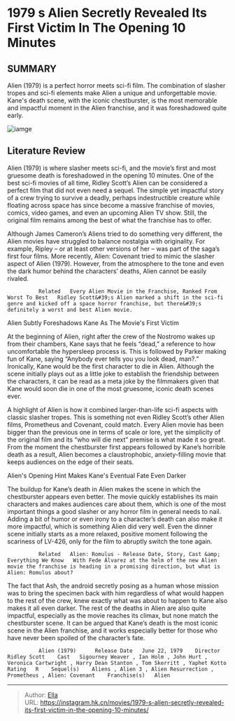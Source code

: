 # 1979 s Alien Secretly Revealed Its First Victim In The Opening 10 Minutes


## SUMMARY 



  Alien (1979) is a perfect horror meets sci-fi film.   The combination of slasher tropes and sci-fi elements make Alien a unique and unforgettable movie.   Kane&#39;s death scene, with the iconic chestburster, is the most memorable and impactful moment in the Alien franchise, and it was foreshadowed quite early.  

![iamge](https://static1.srcdn.com/wordpress/wp-content/uploads/2024/01/sigourney-weaver-as-ripley-and-tom-skerritt-as-dallas-and-john-hurt-as-kane-in-alien-1979.jpg)

## Literature Review



Alien (1979) is where slasher meets sci-fi, and the movie’s first and most gruesome death is foreshadowed in the opening 10 minutes. One of the best sci-fi movies of all time, Ridley Scott’s Alien can be considered a perfect film that did not even need a sequel. The simple yet impactful story of a crew trying to survive a deadly, perhaps indestructible creature while floating across space has since become a massive franchise of movies, comics, video games, and even an upcoming Alien TV show. Still, the original film remains among the best of what the franchise has to offer.




Although James Cameron’s Aliens tried to do something very different, the Alien movies have struggled to balance nostalgia with originality. For example, Ripley – or at least other versions of her – was part of the saga’s first four films. More recently, Alien: Covenant tried to mimic the slasher aspect of Alien (1979). However, from the atmosphere to the tone and even the dark humor behind the characters’ deaths, Alien cannot be easily rivaled.

              Related   Every Alien Movie in the Franchise, Ranked From Worst To Best   Ridley Scott&#39;s Alien marked a shift in the sci-fi genre and kicked off a space horror franchise, but there&#39;s definitely a worst and best Alien movie.    


 Alien Subtly Foreshadows Kane As The Movie&#39;s First Victim 
          

 At the beginning of Alien, right after the crew of the Nostromo wakes up from their chambers, Kane says that he feels “dead,” a reference to how uncomfortable the hypersleep process is. This is followed by Parker making fun of Kane, saying “Anybody ever tells you you look dead, man?.” Ironically, Kane would be the first character to die in Alien. Although the scene initially plays out as a little joke to establish the friendship between the characters, it can be read as a meta joke by the filmmakers given that Kane would soon die in one of the most gruesome, iconic death scenes ever.





 

A highlight of Alien is how it combined larger-than-life sci-fi aspects with classic slasher tropes. This is something not even Ridley Scott’s other Alien films, Prometheus and Covenant, could match. Every Alien movie has been bigger than the previous one in terms of scale or lore, yet the simplicity of the original film and its “who will die next” premise is what made it so great. From the moment the chestburster first appears followed by Kane’s horrible death as a result, Alien becomes a claustrophobic, anxiety-filling movie that keeps audiences on the edge of their seats.



 Alien&#39;s Opening Hint Makes Kane&#39;s Eventual Fate Even Darker 
          




 The buildup for Kane’s death in Alien makes the scene in which the chestburster appears even better. The movie quickly establishes its main characters and makes audiences care about them, which is one of the most important things a good slasher or any horror film in general needs to nail. Adding a bit of humor or even irony to a character’s death can also make it more impactful, which is something Alien did very well. Even the dinner scene initially starts as a more relaxed, positive moment following the scariness of LV-426, only for the film to abruptly switch the tone again.

              Related   Alien: Romulus - Release Date, Story, Cast &amp; Everything We Know   With Fede Álvarez at the helm of the new Alien movie the franchise is heading in a promising direction, but what is Alien: Romulus about?    

The fact that Ash, the android secretly posing as a human whose mission was to bring the specimen back with him regardless of what would happen to the rest of the crew, knew exactly what was about to happen to Kane also makes it all even darker. The rest of the deaths in Alien are also quite impactful, especially as the movie reaches its climax, but none match the chestburster scene. It can be argued that Kane’s death is the most iconic scene in the Alien franchise, and it works especially better for those who have never been spoiled of the character’s fate.





 
              Alien (1979)      Release Date   June 22, 1979    Director   Ridley Scott    Cast   Sigourney Weaver , Ian Holm , John Hurt , Veronica Cartwright , Harry Dean Stanton , Tom Skerritt , Yaphet Kotto    Rating   R    Sequel(s)    Aliens , Alien 3 , Alien Resurrection , Prometheus , Alien: Covenant    Franchise(s)   Alien       


---

> Author: [Ella](https://instagram.hk.cn/)  
> URL: https://instagram.hk.cn/movies/1979-s-alien-secretly-revealed-its-first-victim-in-the-opening-10-minutes/  

